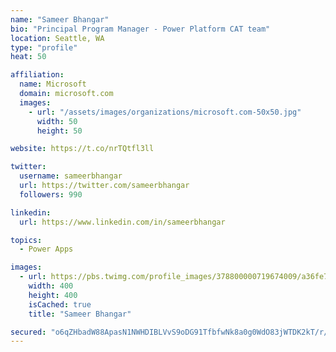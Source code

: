 ```yaml
---
name: "Sameer Bhangar"
bio: "Principal Program Manager - Power Platform CAT team"
location: Seattle, WA
type: "profile"
heat: 50

affiliation:
  name: Microsoft
  domain: microsoft.com
  images:
    - url: "/assets/images/organizations/microsoft.com-50x50.jpg"
      width: 50
      height: 50

website: https://t.co/nrTQtfl3ll

twitter:
  username: sameerbhangar
  url: https://twitter.com/sameerbhangar
  followers: 990

linkedin:
  url: https://www.linkedin.com/in/sameerbhangar

topics:
  - Power Apps

images:
  - url: https://pbs.twimg.com/profile_images/378800000719674009/a36fe7ddfab1778b76e5793772e43798_400x400.jpeg
    width: 400
    height: 400
    isCached: true
    title: "Sameer Bhangar"

secured: "o6qZHbadW88ApasN1NWHDIBLVvS9oDG91TfbfwNk8a0g0WdO83jWTDK2kT/r/Avn2V3TSWRLhHFwhhdmsWyVrci0N9CBwHo7OrJgGXbeO5HKWyH9/vX1dOClaGTL/90vdTQ7EwYMcQiHP12RCwvgGNYP9UpXofTutN0UPg0E41q4yLWRdr2ucyiF/hvND+GKH6bQFYaEI1O5CNKWUxVEEyg/ollX7I69h0CMNC/xnmqRPrI47R387dYJHaQ+viWMK/s22B1EzwnxP54iu21lifvp1m2lTzk2sH81CHRdnc9dK35mwaMVZ2X+8unT0WfKA3RVOQ+F18I05Lqwf2aYz1HUQ70Xp2JJw197KavROZtwr7lwkD6XRCIZoOwh96fmR/O/lx4ci97bPK+QeCGL1Q==;IbfF50O2GzKe7ssBghVKEQ=="
---
```


